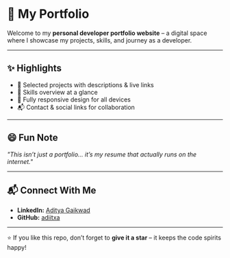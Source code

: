 # 👹 My Portfolio  

Welcome to my **personal developer portfolio website** – a digital space where I showcase my projects, skills, and journey as a developer.  

---

## ✨ Highlights  
- 🚀 Selected projects with descriptions & live links  
- 🎯 Skills overview at a glance  
- 📱 Fully responsive design for all devices  
- 📬 Contact & social links for collaboration  

---

## 😄 Fun Note  
*"This isn’t just a portfolio… it’s my resume that actually runs on the internet."*  

---

## 📬 Connect With Me  
- **LinkedIn:** [Aditya Gaikwad](https://www.linkedin.com/in/aditya-gaikwad-597654256/)  
- **GitHub:** [adiitxa](https://github.com/adiitxa)  

---

⭐ If you like this repo, don’t forget to **give it a star** – it keeps the code spirits happy!  
